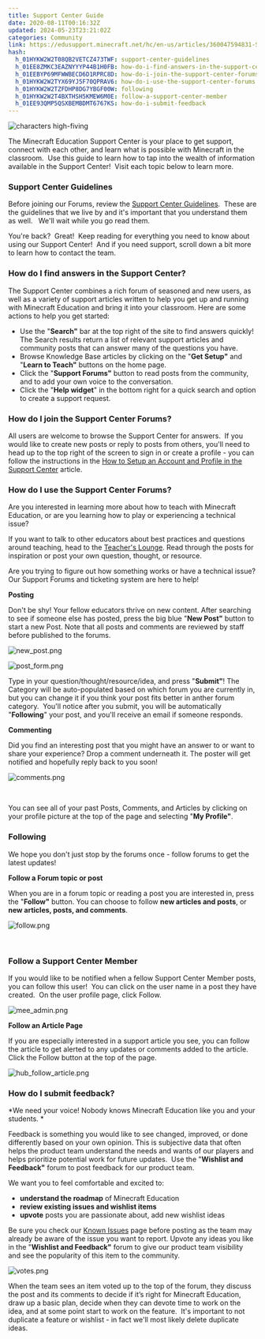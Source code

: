 ```yaml
---
title: Support Center Guide
date: 2020-08-11T00:16:32Z
updated: 2024-05-23T23:21:02Z
categories: Community
link: https://edusupport.minecraft.net/hc/en-us/articles/360047594831-Support-Center-Guide
hash:
  h_01HYKW2W2T08QB2VETCZ473TWF: support-center-guidelines
  h_01EE8ZMKC3EAZNYYYP44B1H0FB: how-do-i-find-answers-in-the-support-center
  h_01EEBYP69MFWWBECD6D1RPRC8D: how-do-i-join-the-support-center-forums
  h_01HYKW2W2TYX69YJ5F70QPRAV6: how-do-i-use-the-support-center-forums
  h_01HYKW2W2TZFDHP8DG7YBGF00W: following
  h_01HYKW2W2T4BXTHSH5KMEW6M0E: follow-a-support-center-member
  h_01EE93QMP5QSXBEMBDMT6767KS: how-do-i-submit-feedback
---
```


![characters high-fiving](https://edusupport.minecraft.net/hc/article_attachments/360065114891)

The Minecraft Education Support Center is your place to get support, connect with each other, and learn what is possible with Minecraft in the classroom.  Use this guide to learn how to tap into the wealth of information available in the Support Center!  Visit each topic below to learn more. 

### Support Center Guidelines

Before joining our Forums, review the [Support Center Guidelines](https://educommunity.minecraft.net/hc/en-us/articles/360047151192).  These are the guidelines that we live by and it's important that you understand them as well.   We'll wait while you go read them.

You're back?  Great!  Keep reading for everything you need to know about using our Support Center!  And if you need support, scroll down a bit more to learn how to contact the team.

### How do I find answers in the Support Center?

The Support Center combines a rich forum of seasoned and new users, as well as a variety of support articles written to help you get up and running with Minecraft Education and bring it into your classroom. Here are some actions to help you get started:

- Use the "**Search"** bar at the top right of the site to find answers quickly!  The Search results return a list of relevant support articles and community posts that can answer many of the questions you have. 
- Browse Knowledge Base articles by clicking on the "**Get Setup"** and "**Learn to Teach"** buttons on the home page.
- Click the "**Support Forums"** button to read posts from the community, and to add your own voice to the conversation. 
- Click the "**Help widget**" in the bottom right for a quick search and option to create a support request.

### How do I join the Support Center Forums?

All users are welcome to browse the Support Center for answers.  If you would like to create new posts or reply to posts from others, you'll need to head up to the top right of the screen to sign in or create a profile - you can follow the instructions in the [How to Setup an Account and Profile in the Support Center](https://edusupport.minecraft.net/hc/en-us/articles/360044928792) article.

### How do I use the Support Center Forums?

Are you interested in learning more about how to teach with Minecraft Education, or are you learning how to play or experiencing a technical issue? 

If you want to talk to other educators about best practices and questions around teaching, head to the [Teacher's Lounge](https://aka.ms/mcteacherslounge). Read through the posts for inspiration or post your own question, thought, or resource. 

Are you trying to figure out how something works or have a technical issue? Our Support Forums and ticketing system are here to help!

**Posting**

Don't be shy! Your fellow educators thrive on new content. After searching to see if someone else has posted, press the big blue "**New Post"** button to start a new Post. Note that all posts and comments are reviewed by staff before published to the forums. 

![new_post.png](https://edusupport.minecraft.net/hc/article_attachments/360065114811)

![post_form.png](https://edusupport.minecraft.net/hc/article_attachments/360064933492)

Type in your question/thought/resource/idea, and press "**Submit"**! The Category will be auto-populated based on which forum you are currently in, but you can change it if you think your post fits better in anther forum category.  You'll notice after you submit, you will be automatically "**Following**" your post, and you'll receive an email if someone responds. 

**Commenting**

Did you find an interesting post that you might have an answer to or want to share your experience? Drop a comment underneath it. The poster will get notified and hopefully reply back to you soon! 

![comments.png](https://edusupport.minecraft.net/hc/article_attachments/360065114851)

 

You can see all of your past Posts, Comments, and Articles by clicking on your profile picture at the top of the page and selecting "**My Profile"**.

### Following

We hope you don't just stop by the forums once - follow forums to get the latest updates!

**Follow a Forum topic or post**

When you are in a forum topic or reading a post you are interested in, press the "**Follow"** button. You can choose to follow **new articles and posts**, or **new articles, posts, and comments**.

![follow.png](https://edusupport.minecraft.net/hc/article_attachments/360064933552)

 

### Follow a Support Center Member

If you would like to be notified when a fellow Support Center Member posts, you can follow this user!  You can click on the user name in a post they have created.  On the user profile page, click Follow.

![mee_admin.png](https://edusupport.minecraft.net/hc/article_attachments/360064933572)

**Follow an Article Page**

If you are especially interested in a support article you see, you can follow the article to get alerted to any updates or comments added to the article.  Click the Follow button at the top of the page.

![hub_follow_article.png](https://edusupport.minecraft.net/hc/article_attachments/360066032991)

### How do I submit feedback?

*We need your voice! Nobody knows Minecraft Education like you and your students. *

Feedback is something you would like to see changed, improved, or done differently based on your own opinion. This is subjective data that often helps the product team understand the needs and wants of our players and helps prioritize potential work for future updates.  Use the "**Wishlist and Feedback"** forum to post feedback for our product team.

We want you to feel comfortable and excited to:

- **understand the roadmap** of Minecraft Education
- **review existing issues and wishlist items** 
- **upvote** posts you are passionate about, add new wishlist ideas

Be sure you check our [Known Issues](https://educommunity.minecraft.net/hc/en-us/articles/4404970060180) page before posting as the team may already be aware of the issue you want to report. Upvote any ideas you like in the "**Wishlist and Feedback"** forum to give our product team visibility and see the popularity of this item to the community.  

![votes.png](https://edusupport.minecraft.net/hc/article_attachments/360064933612)

When the team sees an item voted up to the top of the forum, they discuss the post and its comments to decide if it’s right for Minecraft Education, draw up a basic plan, decide when they can devote time to work on the idea, and at some point start to work on the feature.  It's important to not duplicate a feature or wishlist - in fact we'll most likely delete duplicate ideas.

